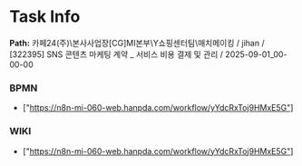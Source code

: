 # Task Info

**Path:** 카페24(주)\본사사업장\[CG]MI본부\Y쇼핑센터팀\매치메이킹 / jihan / [322395] SNS 콘텐츠 마케팅 계약 _ 서비스 비용 결제 및 관리 / 2025-09-01_00-00-00

### BPMN
- ["https://n8n-mi-060-web.hanpda.com/workflow/yYdcRxToj9HMxE5G"]

### WIKI
- ["https://n8n-mi-060-web.hanpda.com/workflow/yYdcRxToj9HMxE5G"]

